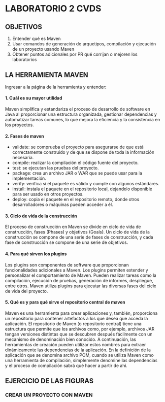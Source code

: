 # LABORATORIO 2 CVDS
## OBJETIVOS
  1. Entender qué es Maven
  2. Usar comandos de generación de arquetipos, compilación y ejecución de un proyecto usando Maven
  3. Obtener puntos adicionales por PR qué corrijan o mejoren los laboratorios
## LA HERRAMIENTA MAVEN
Ingresar a la página de la herramienta y entender:
  #### 1. Cuál es su mayor utilidad
  Maven simplifica y estandariza el proceso de desarrollo de software en Java al proporcionar una estructura organizada, gestionar dependencias y automatizar tareas comunes, lo que mejora la eficiencia y la consistencia en los proyectos.
  #### 2. Fases de maven
  - validate: se comprueba el proyecto para asegurarse de que está correctamente construido y de que se dispone de toda la     información necesaria.
  - compile: realizar la compilación el código fuente del proyecto.
  - test: se ejecutan las pruebas del proyecto.
  - package: crea un archivo JAR o WAR que se puede usar para la implementación.
  - verify: verifica si el paquete es válido y cumple con algunos estándares.
  - install: instala el paquete en el repositorio local, dejandolo disponible para ser usado en otros proyectos.
  - deploy:  copia el paquete en el repositorio remoto, donde otros desarrolladores o máquinas pueden acceder a él.
  #### 3. Ciclo de vida de la construcción
  El proceso de construcción en Maven se divide en ciclo de vida de construcción, fases (Phases) y objetivos (Goals). Un ciclo de vida de la construcción se compone de una serie de fases de construcción, y cada fase de construcción se compone de una serie de objetivos.
  #### 4. Para qué sirven los plugins
  Los plugins son componentes de software que proporcionan funcionalidades adicionales a Maven. Los plugins permiten extender y   personalizar el comportamiento de Maven. Pueden realizar tareas como la compilación, ejecución de pruebas, generación de        informes, despliegue, entre otros. Maven utiliza plugins para ejecutar las diversas fases del ciclo de vida del proyecto.
  #### 5. Qué es y para qué sirve el repositorio central de maven
Maven es una herramienta para crear aplicaciones y, también, proporciona un repositorio para contener artefactos a los que desea que acceda la aplicación.
El repositorio de Maven (o repositorio central) tiene una estructura que permite que los archivos como, por ejemplo, archivos JAR tengan versiones distintas que se descubren después fácilmente con un mecanismo de denominación bien conocido. A continuación, las herramientas de creación pueden utilizar estos nombres para extraer dinámicamente las dependencias de la aplicación. En la definición de la aplicación que se denomina archivo POM, cuando se utiliza Maven como una herramienta de compilación, simplemente denomine las dependencias y el proceso de compilación sabrá qué hacer a partir de ahí.

## EJERCICIO DE LAS FIGURAS
### CREAR UN PROYECTO CON MAVEN
